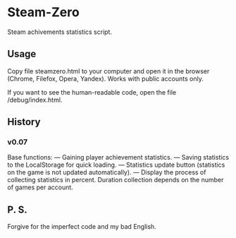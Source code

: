 # Steam-Zero
Steam achivements statistics script.


## Usage
Copy file steamzero.html to your computer and open it in the browser (Chrome, Filefox, Opera, Yandex). Works with public accounts only.

If you want to see the human-readable code, open the file /debug/index.html.


## History
### v0.07
Base functions:
— Gaining player achievement statistics.
— Saving statistics to the LocalStorage for quick loading.
— Statistics update button (statistics on the game is not updated automatically).
— Display the process of collecting statistics in percent. Duration collection depends on the number of games per account.


## P. S.
Forgive for the imperfect code and my bad English.
